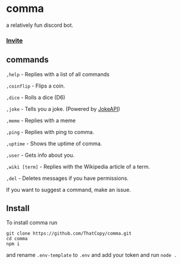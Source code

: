 # comma
a relatively fun discord bot.

### [Invite](https://discord.com/api/oauth2/authorize?client_id=749193946046922823&permissions=388160&scope=bot)

## commands
`,help` - Replies with a list of all commands

`,coinflip` - Flips a coin.

`,dice` - Rolls a dice (D6)

`,joke` - Tells you a joke. (Powered by [JokeAPI](https://jokeapi.dev))

`,meme` - Replies with a meme

`,ping` - Replies with ping to comma.

`,uptime` - Shows the uptime of comma.

`,user` - Gets info about you.

`,wiki [term]` - Replies with the Wikipedia article of a term.

`,del` - Deletes messages if you have permissions.


If you want to suggest a command, make an issue.

## Install
To install comma run
```
git clone https://github.com/ThatCopy/comma.git
cd comma
npm i
```
and rename `.env-template` to `.env` and add your token and run `node .`
